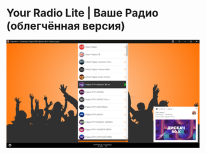 # Your Radio Lite | Ваше Радио (облегчённая версия)

![Your Radio Lite | Ваше Радио (облегчённая версия)](https://github.com/YourRadio/radioapp_lite/raw/main/src/screen.png "Your Radio Lite | Ваше Радио (облегчённая версия)")